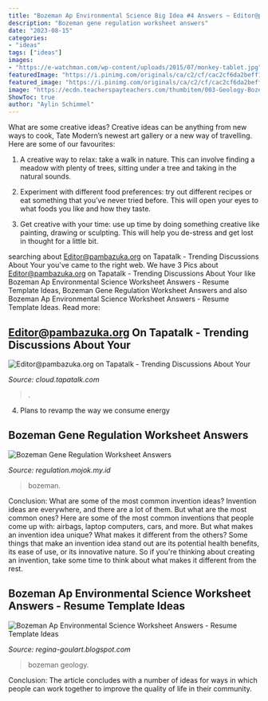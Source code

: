 ```yaml
---
title: "Bozeman Ap Environmental Science Big Idea #4 Answers ~ Editor@pambazuka.org On Tapatalk"
description: "Bozeman gene regulation worksheet answers"
date: "2023-08-15"
categories:
- "ideas"
tags: ["ideas"]
images:
- "https://e-watchman.com/wp-content/uploads/2015/07/monkey-tablet.jpg"
featuredImage: "https://i.pinimg.com/originals/ca/c2/cf/cac2cf6da2beff19e1b082c7c102d6c6.jpg"
featured_image: "https://i.pinimg.com/originals/ca/c2/cf/cac2cf6da2beff19e1b082c7c102d6c6.jpg"
image: "https://ecdn.teacherspayteachers.com/thumbitem/003-Geology-Bozeman-Science-AP-Environmental-Video-Guided-Notes-4435345-1555356572/original-4435345-1.jpg"
ShowToc: true
author: "Aylin Schimmel"
---
```



What are some creative ideas?
Creative ideas can be anything from new ways to cook, Tate Modern’s newest art gallery or a new way of travelling. Here are some of our favourites:
1. A creative way to relax: take a walk in nature. This can involve finding a meadow with plenty of trees, sitting under a tree and taking in the natural sounds.

2. Experiment with different food preferences: try out different recipes or eat something that you’ve never tried before. This will open your eyes to what foods you like and how they taste.

3. Get creative with your time: use up time by doing something creative like painting, drawing or sculpting. This will help you de-stress and get lost in thought for a little bit.

	

		
searching about Editor@pambazuka.org on Tapatalk - Trending Discussions About Your you've came to the right web. We have 3 Pics about Editor@pambazuka.org on Tapatalk - Trending Discussions About Your like Bozeman Ap Environmental Science Worksheet Answers - Resume Template Ideas, Bozeman Gene Regulation Worksheet Answers and also Bozeman Ap Environmental Science Worksheet Answers - Resume Template Ideas. Read more:
		
    
## Editor@pambazuka.org On Tapatalk - Trending Discussions About Your

<img loading=lazy src="https://e-watchman.com/wp-content/uploads/2015/07/monkey-tablet.jpg" onerror="this.onerror=null;this.src='https://tse3.mm.bing.net/th?id=OIP.kVE5RayoJlHROk3arIQXcwAAAA&amp;pid=15.1';" alt="Editor@pambazuka.org on Tapatalk - Trending Discussions About Your">

_Source: cloud.tapatalk.com_

>. 

	

4. Plans to revamp the way we consume energy 

    
## Bozeman Gene Regulation Worksheet Answers

<img loading=lazy src="https://i.pinimg.com/originals/ca/c2/cf/cac2cf6da2beff19e1b082c7c102d6c6.jpg" onerror="this.onerror=null;this.src='https://tse2.mm.bing.net/th?id=OIP.qN1NFhbW10Cc_7UkQJ_8KQHaFj&amp;pid=15.1';" alt="Bozeman Gene Regulation Worksheet Answers">

_Source: regulation.mojok.my.id_

>bozeman. 

	

Conclusion: What are some of the most common invention ideas?
Invention ideas are everywhere, and there are a lot of them. But what are the most common ones? Here are some of the most common inventions that people come up with: airbags, laptop computers, cars, and more. 
But what makes an invention idea unique? What makes it different from the others? 
Some things that make an invention idea stand out are its potential health benefits, its ease of use, or its innovative nature. So if you're thinking about creating an invention, take some time to think about what makes it different from the rest.

    
## Bozeman Ap Environmental Science Worksheet Answers - Resume Template Ideas

<img loading=lazy src="https://ecdn.teacherspayteachers.com/thumbitem/003-Geology-Bozeman-Science-AP-Environmental-Video-Guided-Notes-4435345-1555356572/original-4435345-1.jpg" onerror="this.onerror=null;this.src='https://tse1.mm.bing.net/th?id=OIP.nsqYyS6HxTj6pgUiKcTUDgAAAA&amp;pid=15.1';" alt="Bozeman Ap Environmental Science Worksheet Answers - Resume Template Ideas">

_Source: regina-goulart.blogspot.com_

>bozeman geology. 

	

Conclusion:
The article concludes with a number of ideas for ways in which people can work together to improve the quality of life in their community.

